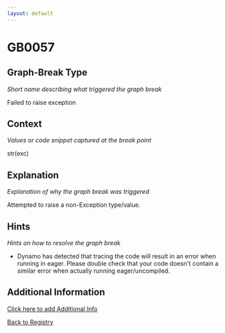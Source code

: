 ```yaml
---
layout: default
---
```

# GB0057

## Graph-Break Type
*Short name describing what triggered the graph break*

Failed to raise exception

## Context
*Values or code snippet captured at the break point*

str(exc)

## Explanation
*Explanation of why the graph break was triggered*

Attempted to raise a non-Exception type/value.

## Hints
*Hints on how to resolve the graph break*

- Dynamo has detected that tracing the code will result in an error when running in eager. Please double check that your code doesn't contain a similar error when actually running eager/uncompiled.


## Additional Information

<!-- ADDITIONAL INFORMATION START - Add custom information below this line -->

<!-- ADDITIONAL INFORMATION END -->


[Click here to add Additional Info](https://github.com/meta-pytorch/compile-graph-break-site/edit/main/docs/gb/gb0057.md)

[Back to Registry](../index.html)
